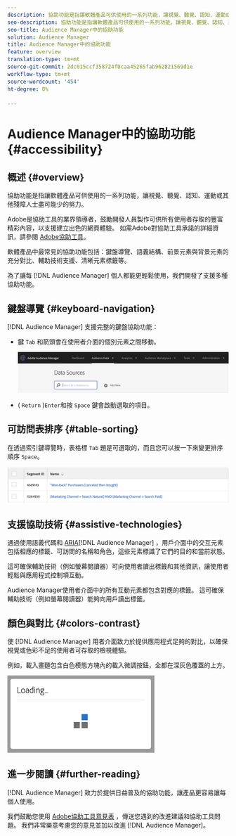 ```yaml
---
description: 協助功能是指讓軟體產品可供使用的一系列功能，讓視覺、聽覺、認知、運動或其他殘障人士盡可能少的努力。
seo-description: 協助功能是指讓軟體產品可供使用的一系列功能，讓視覺、聽覺、認知、運動或其他殘障人士盡可能少的努力。
seo-title: Audience Manager中的協助功能
solution: Audience Manager
title: Audience Manager中的協助功能
feature: overview
translation-type: tm+mt
source-git-commit: 2dc015ccf358724f0caa45265fab962821569d1e
workflow-type: tm+mt
source-wordcount: '454'
ht-degree: 0%

---
```



# Audience Manager中的協助功能 {#accessibility}

## 概述 {#overview}

協助功能是指讓軟體產品可供使用的一系列功能，讓視覺、聽覺、認知、運動或其他殘障人士盡可能少的努力。

Adobe是協助工具的業界領導者，鼓勵開發人員製作可供所有使用者存取的豐富精彩內容，以支援建立出色的網頁體驗。 如需Adobe對協助工具承諾的詳細資訊，請參閱 [Adobe協助工具](https://www.adobe.com/accessibility.html)。

軟體產品中最常見的協助功能包括：鍵盤導覽、語義結構、前景元素與背景元素的充分對比、輔助技術支援、清晰元素標籤等。

為了讓每 [!DNL Audience Manager] 個人都能更輕鬆使用，我們開發了支援多種協助功能。

## 鍵盤導覽 {#keyboard-navigation}

[!DNL Audience Manager] 支援完整的鍵盤協助功能：

* 鍵 `Tab` 和箭頭會在使用者介面的個別元素之間移動。

   ![accesibility-highlight](assets/accesibility-highlight.png)

* ( `Return` )`Enter`和按 `Space` 鍵會啟動選取的項目。

## 可訪問表排序 {#table-sorting}

在透過索引鍵導覽時，表格標 `Tab` 題是可選取的，而且您可以按一下來變更排序順序 `Space`。

![accessibility-table-headers](assets/accessibility-table-headers.png)

## 支援協助技術 {#assistive-technologies}

通過使用語義代碼和 [ARIA](https://www.w3.org/WAI/standards-guidelines/aria/)[!DNL Audience Manager] ，用戶介面中的交互元素包括相應的標籤、可訪問的名稱和角色，這些元素標識了它們的目的和當前狀態。

這可確保輔助技術（例如螢幕閱讀器）可向使用者讀出標籤和其他資訊，讓使用者輕鬆與應用程式控制項互動。

Audience Manager使用者介面中的所有互動元素都包含對應的標籤。 這可確保輔助技術（例如螢幕閱讀器）能夠向用戶讀出標籤。

## 顏色與對比 {#colors-contrast}

使 [!DNL Audience Manager] 用者介面致力於提供應用程式足夠的對比，以確保視覺或色彩不足的使用者可存取的檢視體驗。

例如，載入畫麵包含白色模態方塊內的載入微調按鈕，全都在深灰色覆蓋的上方。

![協助工具載入](assets/accessibility-loading.png)

## 進一步閱讀 {#further-reading}

[!DNL Audience Manager] 致力於提供日益普及的協助功能，讓產品更容易讓每個人使用。

我們鼓勵您使用 [Adobe協助工具意見表](https://www.adobe.com/accessibility/feedback.html) ，傳送您遇到的改進建議和協助工具問題。 我們非常樂意考慮您的意見並加以改進 [!DNL Audience Manager]。